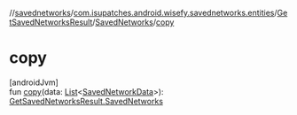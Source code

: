 //[savednetworks](../../../../index.md)/[com.isupatches.android.wisefy.savednetworks.entities](../../index.md)/[GetSavedNetworksResult](../index.md)/[SavedNetworks](index.md)/[copy](copy.md)

# copy

[androidJvm]\
fun [copy](copy.md)(data: [List](https://kotlinlang.org/api/latest/jvm/stdlib/kotlin.collections/-list/index.html)&lt;[SavedNetworkData](../../-saved-network-data/index.md)&gt;): [GetSavedNetworksResult.SavedNetworks](index.md)
